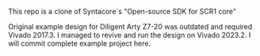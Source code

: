 This repo is a clone of Syntacore`s "Open-source SDK for SCR1 core"   
   
Original example design for Diligent Arty Z7-20 was outdated and required Vivado 2017.3. I managed to revive and run the design on Vivado 2023.2. I will commit complete example project here.   
   